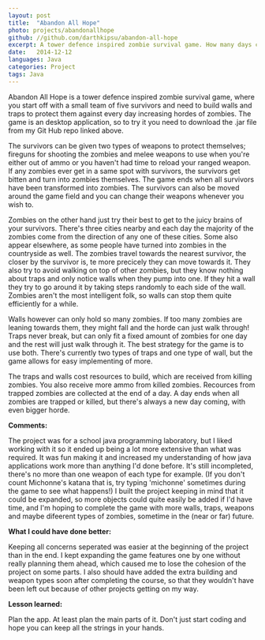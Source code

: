 ```yaml
---
layout: post
title:  "Abandon All Hope"
photo: projects/abandonallhope
github: //github.com/darthkipsu/abandon-all-hope
excerpt: A tower defence inspired zombie survival game. How many days can you survive?
date:   2014-12-12
languages: Java
categories: Project
tags: Java
---
```


Abandon All Hope is a tower defence inspired zombie survival game, where you start off with a small team of five survivors and need to build walls and traps to protect them against every day increasing hordes of zombies. The game is an desktop application, so to try it you need to download the .jar file from my Git Hub repo linked above.

The survivors can be given two types of weapons to protect themselves; fireguns for shooting the zombies and melee weapons to use when you're either out of ammo or you haven't had time to reload your ranged weapon. If any zombies ever get in a same spot with survivors, the survivors get bitten and turn into zombies themselves. The game ends when all survivors have been transformed into zombies. The survivors can also be moved around the game field and you can change their weapons whenever you wish to.

Zombies on the other hand just try their best to get to the juicy brains of your survivors. There's three cities nearby and each day the majority of the zombies come from the direction of any one of these cities. Some also appear elsewhere, as some people have turned into zombies in the countryside as well. The zombies travel towards the nearest survivor, the closer by the survivor is, te more precicely they can move towards it. They also try to avoid walking on top of other zombies, but they know nothing about traps and only notice walls when they pump into one. If they hit a wall they try to go around it by taking steps randomly to each side of the wall. Zombies aren't the most intelligent folk, so walls can stop them quite efficiently for a while.

Walls however can only hold so many zombies. If too many zombies are leaning towards them, they might fall and the horde can just walk through! Traps never break, but can only fit a fixed amount of zombies for one day and the rest will just walk through it. The best strategy for the game is to use both. There's currently two types of traps and one type of wall, but the game allows for easy implementing of more.

The traps and walls cost resources to build, which are received from killing zombies. You also receive more ammo from killed zombies. Recources from trapped zombies are collected at the end of a day. A day ends when all zombies are trapped or killed, but there's always a new day coming, with even bigger horde.

**Comments:**

The project was for a school java programming laboratory, but I liked working with it so it ended up being a lot more extensive than what was required. It was fun making it and increased my understanding of how java applications work more than anything I'd done before. It's still incompleted, there's no more than one weapon of each type for example. (If you don't count Michonne's katana that is, try typing 'michonne' sometimes during the game to see what happens!) I built the project keeping in mind that it could be expanded, so more objects could quite easily be added if I'd have time, and I'm hoping to complete the game with more walls, traps, weapons and maybe difeerent types of zombies, sometime in the (near or far) future.

**What I could have done better:**

Keeping all concerns seperated was easier at the beginning of the project than in the end. I kept expanding the game features one by one without really planning them ahead, which caused me to lose the cohesion of the project on some parts. I also should have added the extra building and weapon types soon after completing the course, so that they wouldn't have been left out because of other projects getting on my way.

**Lesson learned:**

Plan the app. At least plan the main parts of it. Don't just start coding and hope you can keep all the strings in your hands.
